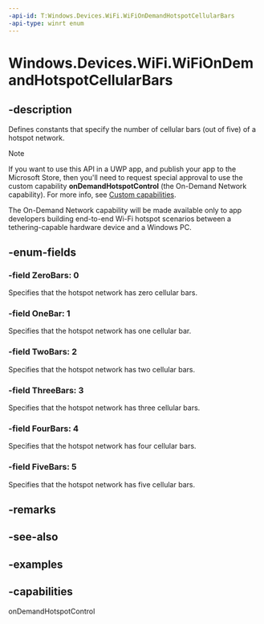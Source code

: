 ```yaml
---
-api-id: T:Windows.Devices.WiFi.WiFiOnDemandHotspotCellularBars
-api-type: winrt enum
---
```


# Windows.Devices.WiFi.WiFiOnDemandHotspotCellularBars

<!--
public enum WiFiOnDemandHotspotCellularBars
-->


## -description

Defines constants that specify the number of cellular bars (out of five) of a hotspot network.

> [!NOTE]
> If you want to use this API in a UWP app, and publish your app to the Microsoft Store, then you'll need to request special approval to use the custom capability **onDemandHotspotControl** (the On-Demand Network capability). For more info, see [Custom capabilities](/windows/uwp/packaging/app-capability-declarations#custom-capabilities).
>
> The On-Demand Network capability will be made available only to app developers building end-to-end Wi-Fi hotspot scenarios between a tethering-capable hardware device and a Windows PC.

## -enum-fields

### -field ZeroBars: 0

Specifies that the hotspot network has zero cellular bars.

### -field OneBar: 1

Specifies that the hotspot network has one cellular bar.

### -field TwoBars: 2

Specifies that the hotspot network has two cellular bars.

### -field ThreeBars: 3

Specifies that the hotspot network has three cellular bars.

### -field FourBars: 4

Specifies that the hotspot network has four cellular bars.

### -field FiveBars: 5

Specifies that the hotspot network has five cellular bars.

## -remarks

## -see-also

## -examples

## -capabilities
onDemandHotspotControl